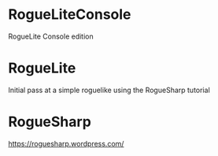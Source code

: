 # RogueLiteConsole
RogueLite Console edition

# RogueLite
Initial pass at a simple roguelike using the RogueSharp tutorial 

# RogueSharp
https://roguesharp.wordpress.com/
